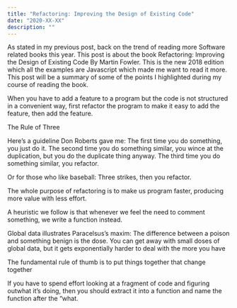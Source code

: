 ```yaml
---
title: "Refactoring: Improving the Design of Existing Code"
date: "2020-XX-XX"
description: ""
---
```


As stated in my previous post, back on the trend of reading more Software related books this year. This post is about the book Refactoring: Improving the Design of Existing Code By Martin Fowler. This is the new 2018 edition which all the examples are Javascript which made me want to read it more. This post will be a summary of some of the points I highlighted during my course of reading the book.

When you have to add a feature to a program but the code is not structured in a convenient way, first refactor the program to make it easy to add the feature, then add the feature.

The Rule of Three

Here’s a guideline Don Roberts gave me: The first time you do something, you just do it. The second time you do something similar, you wince at the duplication, but you do the duplicate thing anyway. The third time you do something similar, you refactor.

Or for those who like baseball: Three strikes, then you refactor.

The whole purpose of refactoring is to make us program faster, producing more value with less effort.

A heuristic we follow is that whenever we feel the need to comment something, we write a function instead.




Global data illustrates Paracelsus’s maxim: The difference between a poison and something benign is the dose. You can get away with small doses of global data, but it gets exponentially harder to deal with the more you have

The fundamental rule of thumb is to put things together that change together

If you have to spend effort looking at a fragment of code and figuring outwhat it’s doing, then you should extract it into a function and name the function after the “what.